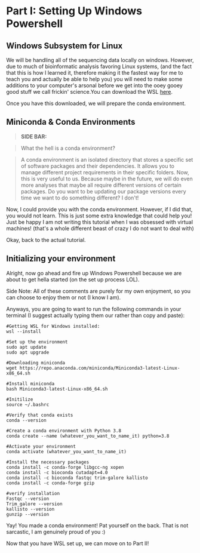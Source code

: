 # Part I: Setting Up Windows Powershell

## Windows Subsystem for Linux
We will be handling all of the sequencing data locally on windows. However, due to much of bioinformatic analysis favoring Linux systems, (and the fact that this is how I learned it, therefore making it the fastest way for me to teach you and actually be able to help you) you will need to make some additions to your computer's arsonal before we get into the ooey gooey good stuff we call frickin' science.You can download the WSL [here](https://ubuntu.com/desktop/wsl).

Once you have this downloaded, we will prepare the conda environment. 

## Miniconda & Conda Environments

> **SIDE BAR:**

> What the hell is a conda environment?

> A conda environment is an isolated directory that stores a specific set of software packages and their dependencies. It allows you to manage different project requirements in their specific folders. Now, this is very useful to us. Because maybe in the future, we will do even more analyses that maybe all require different versions of certain packages. Do you want to be updating our package versions every time we want to do something different? I don't!


Now, I could provide you with the conda environment. However, if I did that, you would not learn. This is just some extra knowledge that could help you! Just be happy I am not writing this tutorial when I was obsessed with virtual machines! (that's a whole different beast of crazy I do not want to deal with)

Okay, back to the actual tutorial.

## Initializing your environment
Alright, now go ahead and fire up Windows Powershell because we are about to get hella started (on the set up process LOL).

Side Note: All of these comments are purely for my own enjoyment, so you can choose to enjoy them or not (I know I am).

Anyways, you are going to want to run the following commands in your terminal (I suggest actually typing them our rather than copy and paste):
```
#Getting WSL for Windows installed:
wsl --install

#Set up the environment
sudo apt update
sudo apt upgrade

#Downloading miniconda
wget https://repo.anaconda.com/miniconda/Miniconda3-latest-Linux-x86_64.sh

#Install miniconda
bash Miniconda3-latest-Linux-x86_64.sh

#Initilize
source ~/.bashrc

#Verify that conda exists
conda --version

#Create a conda environment with Python 3.8
conda create --name (whatever_you_want_to_name_it) python=3.8

#Activate your environment
conda activate (whatever_you_want_to_name_it)

#Install the necessary packages
conda install -c conda-forge libgcc-ng xopen
conda install -c bioconda cutadapt=4.0
conda install -c bioconda fastqc trim-galore kallisto
conda install -c conda-forge gzip

#verify installation
Fastqc --version
Trim_galore --version
kallisto --version
gunzip --version
```

Yay! You made a conda environment! Pat yourself on the back. That is not sarcastic, I am genuinely proud of you :)

Now that you have WSL set up, we can move on to Part II!

